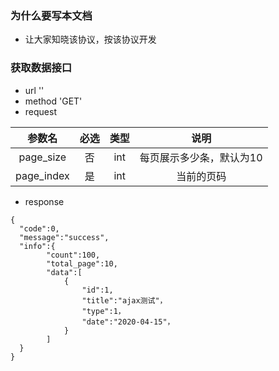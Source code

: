 ### 为什么要写本文档
* 让大家知晓该协议，按该协议开发
### 获取数据接口
* url ''
* method 'GET'
* request  

|  参数名  | 必选 |  类型 |  说明 |
|:-------:|:----:|:-----:|:-----:|
|page_size | 否  |   int |每页展示多少条，默认为10|
|page_index| 是  |   int |当前的页码|

* response
 ``` 
{
   "code":0,
   "message":"success",
   "info":{
         "count":100,
         "total_page":10,
         "data":[
             {
                 "id":1,
                 "title":"ajax测试"，
                 "type":1，
                 "date":"2020-04-15"，
             }
         ]
   }
}
```